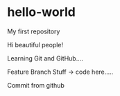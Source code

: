 # hello-world
My first repository

Hi beautiful people! 

Learning Git and GitHub....

Feature Branch Stuff -> code here.....

Commit from github
